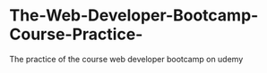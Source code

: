 # The-Web-Developer-Bootcamp-Course-Practice-
The practice of the course web developer bootcamp on udemy
